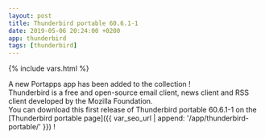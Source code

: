 ```yaml
---
layout: post
title: Thunderbird portable 60.6.1-1
date: 2019-05-06 20:24:00 +0200
app: thunderbird
tags: [thunderbird]
---
```

{% include vars.html %}

A new Portapps app has been added to the collection !<br />
Thunderbird is a free and open-source email client, news client and RSS client developed by the Mozilla Foundation.<br />
You can download this first release of Thunderbird portable 60.6.1-1 on the [Thunderbird portable page]({{ var_seo_url | append: '/app/thunderbird-portable/' }}) !